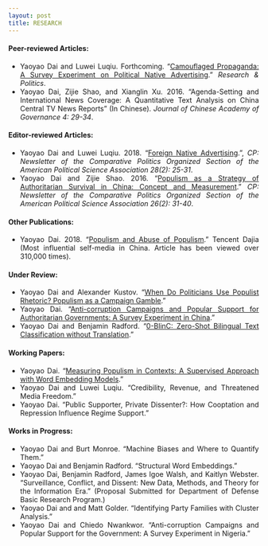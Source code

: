 ```yaml
---
layout: post
title: RESEARCH
---
```


<h4> Peer-reviewed Articles: </h4>

<ul align='justify'>
  <li>Yaoyao Dai and Luwei Luqiu. Forthcoming. “<a href="/files/DaiLuqiu_PNA2020.pdf">Camouflaged Propaganda: A Survey Experiment on Political Native Advertising</a>.” <i>Research & Politics</i>. </li>
  <li>Yaoyao Dai, Zijie Shao, and Xianglin Xu. 2016. “Agenda-Setting and International News Coverage: A Quantitative Text Analysis on China Central TV News Reports” (In Chinese). <i>Journal of Chinese Academy of Governance 4: 29-34</i>. </li>
</ul>

<h4> Editor-reviewed Articles: </h4>

<ul align='justify'>
  <li>Yaoyao Dai and Luwei Luqiu. 2018.  “<a href="http://comparativenewsletter.com/files/archived_newsletters/2018_fall.pdf">Foreign Native Advertising</a>.”, <i>CP: Newsletter of the Comparative Politics Organized Section of the American Political Science Association 28(2): 25-31</i>.</li>
  <li>Yaoyao Dai and Zijie Shao. 2016. “<a href="http://comparativenewsletter.com/files/archived_newsletters/fall_2016.pdf">Populism as a Strategy of Authoritarian Survival in China: Concept and Measurement</a>.” <i>CP: Newsletter of the Comparative Politics Organized Section of the American Political Science Association 26(2): 31-40</i>. </li>
</ul>

<h4> Other Publications: </h4>

<ul align='justify'>
  <li>Yaoyao Dai. 2018. “<a href="https://dajia.qq.com/original/owl/dyy180420.html">Populism and Abuse of Populism</a>.” Tencent Dajia (Most influential self-media in China. Article has been viewed over 310,000 times). </li>
</ul>

<h4> Under Review: </h4>

<ul align='justify'>
  <li>Yaoyao Dai and Alexander Kustov. “<a href="/files/DaiKustov2020.pdf">When Do Politicians Use Populist Rhetoric? Populism as a Campaign Gamble</a>.” </li>
  <li>Yaoyao Dai. “<a href="/files/Dai_Anti-Corruption.pdf">Anti-corruption Campaigns and Popular Support for Authoritarian Governments: A Survey Experiment in China</a>.” </li>
  <li>Yaoyao Dai and Benjamin Radford. “<a href="/files/Dai_0BlinC.pdf">0-BlinC: Zero-Shot Bilingual Text Classification without Translation</a>.” </li>
</ul>

<h4> Working Papers: </h4>

<ul align='justify'>
  <li>Yaoyao Dai. “<a href="/files/Dai_Populism.pdf">Measuring Populism in Contexts: A Supervised Approach with Word Embedding Models</a>.” </li>
  <li>Yaoyao Dai and Luwei Luqiu. “Credibility, Revenue, and Threatened Media Freedom.”</li>
  <li>Yaoyao Dai. “Public Supporter, Private Dissenter?: How Cooptation and Repression Influence Regime Support.”</li>
</ul>

<h4> Works in Progress: </h4>

<ul align='justify'>
  <li>Yaoyao Dai and Burt Monroe. “Machine Biases and Where to Quantify Them.” </li>
  <li>Yaoyao Dai and Benjamin Radford. “Structural Word Embeddings.”</li>
  <li>Yaoyao Dai, Benjamin Radford, James Igoe Walsh, and Kaitlyn Webster. “Surveillance, Conflict, and Dissent: New Data, Methods, and Theory for the Information Era.” (Proposal Submitted for Department of Defense Basic Research Program.) </li>
  <li>Yaoyao Dai and and Matt Golder. “Identifying Party Families with Cluster Analysis.”</li>
  <li>Yaoyao Dai and Chiedo Nwankwor. “Anti-corruption Campaigns and Popular Support for the Government: A Survey Experiment in Nigeria.”</li>
</ul>
